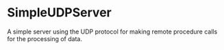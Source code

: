 # SimpleUDPServer

A simple server using the UDP protocol for making remote procedure calls for the processing of data.
